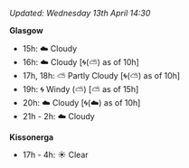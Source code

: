 *Updated: Wednesday 13th April 14:30*

**Glasgow**

* 15h: :cloud: Cloudy
* 16h: :cloud: Cloudy [:cyclone:(:partly_sunny:) as of 10h]
* 17h, 18h: :partly_sunny: Partly Cloudy [:cyclone:(:partly_sunny:) as of 10h]
* 19h: :cyclone: Windy (:partly_sunny:) [:partly_sunny: as of 15h]
* 20h: :cloud: Cloudy [:cyclone:(:cloud:) as of 10h]
* 21h - 2h: :cloud: Cloudy

**Kissonerga**

* 17h - 4h: :sunny: Clear
